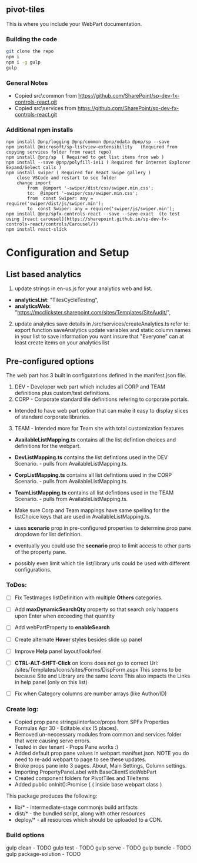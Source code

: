 ## pivot-tiles

This is where you include your WebPart documentation.

### Building the code

```bash
git clone the repo
npm i
npm i -g gulp
gulp
```

### General Notes
* Copied src\common from https://github.com/SharePoint/sp-dev-fx-controls-react.git
* Copied src\services from https://github.com/SharePoint/sp-dev-fx-controls-react.git

### Additional npm installs
```
npm install @pnp/logging @pnp/common @pnp/odata @pnp/sp --save
npm install @microsoft/sp-listview-extensibility   (Required from copying services folder from react repo)
npm install @pnp/sp  ( Required to get list items from web )
npm install --save @pnp/polyfill-ie11 ( Required for Internet Explorer Expand/Select calls )
npm install swiper ( Required for React Swipe gallery )
    close VSCode and restart to see folder
    change import 
        from  @import '~swiper/dist/css/swiper.min.css';
        to:  @import '~swiper/css/swiper.min.css';
        from  const Swiper: any = require('swiper/dist/js/swiper.min');
        to  const Swiper: any = require('swiper/js/swiper.min');
npm install @pnp/spfx-controls-react --save --save-exact  (to test using [react carousel](https://sharepoint.github.io/sp-dev-fx-controls-react/controls/Carousel/))
npm install react-slick

```
# Configuration and Setup
## List based analytics
1. update strings in en-us.js for your analytics web and list.
*    **analyticsList**: "TilesCycleTesting",
*    **analyticsWeb**: "https://mcclickster.sharepoint.com/sites/Templates/SiteAudit/",
2. update analytics save details in /src/services/createAnalytics.ts
    refer to: export function saveAnalytics
    update variables and static column names in your list to save information you want
    insure that "Everyone" can at least create items on your analytics list

## Pre-configured options
The web part has 3 built in configurations defined in the manifest.json file.
1. DEV - Developer web part which includes all CORP and TEAM definitions plus custom/test definitions.
2. CORP - Corporate standard tile definitions refering to corporate portals.
* Intended to have web part option that can make it easy to display slices of standard corporate libraries.
3. TEAM - Intended more for Team site with total customization features

* **AvailableListMapping.ts** contains all the list defintion choices and definitions for the webpart.
* **DevListMapping.ts** contains the list defintions used in the DEV Scenario. - pulls from AvailableListMapping.ts.
* **CorpListMapping.ts** contains all list defintions used in the CORP Scenario. - pulls from AvailableListMapping.ts.
* **TeamListMapping.ts** contains all list defintions used in the TEAM Scenario. - pulls from AvailableListMapping.ts.
* Make sure Corp and Team mappings have same spelling for the listChoice keys that are used in AvailableListMapping.ts.

* uses **scenario** prop in pre-configured properties to determine prop pane dropdown for list definition.
* eventually you could use the **secnario** prop to limit access to other parts of the property pane.
* possibly even limit which tile list/library urls could be used with different configurations.
### ToDos:
- [ ] Fix TestImages listDefinition with multiple **Others** categories.
- [ ] Add **maxDynamicSearchQty** property so that search only happens upon Enter when exceeding that quantity
- [ ] Add webPartProperty to **enableSearch**
- [ ] Create alternate **Hover** styles besides slide up panel
- [ ] Improve **Help** panel layout/look/feel
- [ ] **CTRL-ALT-SHFT-Click** on Icons does not go to correct Url:  /sites/Templates/Icons/sites/Forms/DispForm.aspx
        This seems to be because Site and Library are the same *Icons*
        This also impacts the Links in help panel (only on this list)
- [ ] Fix when Category columns are number arrays (like Author/ID)


### Create log:
* Copied prop pane strings/interface/props from SPFx Properties Formulas Apr 30 - Editable.xlsx (5 places).
* Removed un-neccessary modules from common and services folder that were causing serve errors.
* Tested in dev tenant - Props Pane works :)
* Added default prop pane values in webpart.manifset.json.  NOTE you do need to re-add webpart to page to see these updates.
* Broke props pane into 3 pages.  About, Main Settings, Column settings.
* Importing PropertyPaneLabel with BaseClientSideWebPart
* Created component folders for PivotTiles and TileItems
* Added public onInit():Promise<void> {  ( inside base webpart class )

This package produces the following:

* lib/* - intermediate-stage commonjs build artifacts
* dist/* - the bundled script, along with other resources
* deploy/* - all resources which should be uploaded to a CDN.

### Build options

gulp clean - TODO
gulp test - TODO
gulp serve - TODO
gulp bundle - TODO
gulp package-solution - TODO

